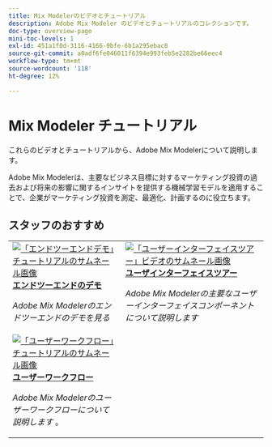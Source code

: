 ```yaml
---
title: Mix Modelerのビデオとチュートリアル
description: Adobe Mix Modeler のビデオとチュートリアルのコレクションです。
doc-type: overview-page
mini-toc-levels: 1
exl-id: 451a1f0d-3116-4166-9bfe-6b1a295ebac8
source-git-commit: a0adf6fe046011f6394e993feb5e2282be66eec4
workflow-type: tm+mt
source-wordcount: '118'
ht-degree: 12%

---
```


# Mix Modeler チュートリアル

これらのビデオとチュートリアルから、Adobe Mix Modelerについて説明します。

Adobe Mix Modelerは、主要なビジネス目標に対するマーケティング投資の過去および将来の影響に関するインサイトを提供する機械学習モデルを適用することで、企業がマーケティング投資を測定、最適化、計画するのに役立ちます。


<div id="recs-overview-body-1"></div>
<div id="recs-overview-body-2"></div>
<div id="recs-overview-body-3"></div>
<div id="recs-overview-body-4"></div>
<div id="recs-overview-body-5"></div>
<div id="recs-overview-body-6"></div>

## スタッフのおすすめ

<div id="staff-picks-section">
<table style="margin-top: 0 !important">
<tr>
  <td>
    <a href="intro/demo.md">
      <img alt="「エンドツーエンドデモ」チュートリアルのサムネール画像" src="https://video.tv.adobe.com/v/3440794?format=jpeg" />
    </a>
    <div>
      <a href="intro/demo.md">
    <strong> エンドツーエンドのデモ </strong>
    </a>
    </div>
    <p>
    <em>Adobe Mix Modelerのエンドツーエンドのデモを見る </em>
    <p>
  </td>
  <td>
    <a href="intro/user-interface-tour.md">
      <img alt="「ユーザーインターフェイスツアー」ビデオのサムネール画像" src="https://video.tv.adobe.com/v/3424851?format=jpeg" />
    </a>
    <div>
      <a href="intro/user-interface-tour.md">
    <strong> ユーザインターフェイスツアー </strong>
    </a>
    </div>
    <p>
    <em>Adobe Mix Modelerの主要なユーザーインターフェイスコンポーネントについて説明します </em>
    <p>
  </td>
</tr>
  <td>
    <a href="intro/user-workflow.md">
      <img alt="「ユーザーワークフロー」チュートリアルのサムネール画像" src="https://video.tv.adobe.com/v/3424854?format=jpeg" />
    </a>
    <div>
      <a href="intro/user-workflow.md">
    <strong> ユーザーワークフロー </strong>
    </a>
    </div>
    <p>
    <em>Adobe Mix Modelerのユーザーワークフローについて説明します </em>。
    <p>
  </td>
</table>

</div>
